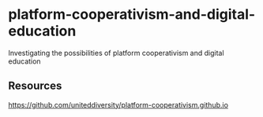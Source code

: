 # platform-cooperativism-and-digital-education
Investigating the possibilities of platform cooperativism and digital education

## Resources
https://github.com/uniteddiversity/platform-cooperativism.github.io
